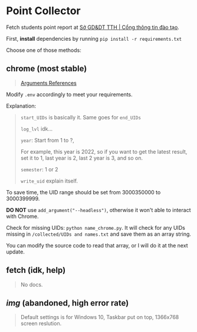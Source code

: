 # Point Collector
Fetch students point report at [Sở GD&DT TTH | Cổng thông tin đào tạo](https://qlttgddt.thuathienhue.edu.vn/).

First, **install** dependencies by running `pip install -r requirements.txt`

Choose one of those methods:

## chrome **(most stable)**
> [Arguments References](https://peter.sh/experiments/chromium-command-line-switches/)

Modify `.env` accordingly to meet your requirements.

Explanation:
> `start_UIDs` is basically it. Same goes for `end_UIDs`
> 
> `log_lvl` idk...
> 
> `year`: Start from 1 to ?, 
> 
> For example, this year is 2022, so if you want to get the latest result, set it to 1, last year is 2, last 2 year is 3, and so on.
> 
> `semester`: 1 or 2
> 
> `write_uid` explain itself.

To save time, the UID range should be set from 3000350000 to 3000399999.

**DO NOT** use `add_argument("--headless")`, otherwise it won't able to interact with Chrome.

Check for missing UIDs: `python name_chrome.py`. It will check for any UIDs missing in `/collected/UIDs and names.txt` and save them as an array string.

You can modify the source code to read that array, or I will do it at the next update.



## fetch **(idk, help)**
> No docs.
## *img* **(abandoned, high error rate)**
> Default settings is for Windows 10, Taskbar put on top, 1366x768 screen reslution.